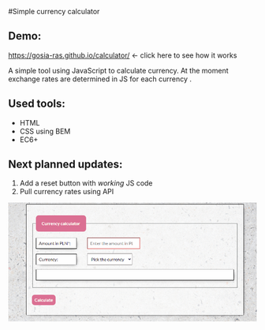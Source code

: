 #Simple currency calculator

## Demo: 
https://gosia-ras.github.io/calculator/ <- click here to see how it works

A simple tool using JavaScript to calculate currency. At the moment exchange rates are determined in JS for each currency . 

## Used tools:
- HTML
- CSS using BEM 
- EC6+

## Next planned updates: 
1. Add a reset button with *working* JS code
2. Pull currency rates using API

![Gif of an action performed on th calculator](https://raw.githubusercontent.com/Gosia-Ras/calculator/main/images/Animation.gif)
